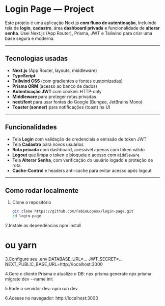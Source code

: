 #  Login Page — Project

Este projeto é uma aplicação Next.js **com fluxo de autenticação**, incluindo tela de **login**, **cadastro**, área **dashboard privada** e funcionalidade de **alterar senha**. Usei Next.js (App Router), Prisma, JWT e Tailwind para criar uma base segura e moderna.

---

##  Tecnologias usadas

- **Next.js** (App Router, layouts, middleware)
- **TypeScript**
- **Tailwind CSS** (com gradientes e fontes customizadas)
- **Prisma ORM** (acesso ao banco de dados)
- **Autenticação JWT** com cookies HTTP-only
- **Middleware** para proteger rotas privadas
- **next/font** para usar fontes do Google (Bungee, JetBrains Mono)
- **Toaster (sonner)** para notificações (toast) na UI

---

##  Funcionalidades

- Tela **Login** com validação de credenciais e emissão de token JWT  
- Tela **Cadastro** para novos usuários  
- **Rota privada** com dashboard, acessível apenas com token válido  
- **Logout** que limpa o token e bloqueia o acesso com `middleware`  
- Tela **Alterar Senha**, com verificação do usuário logado e proteção de rota  
- **Cache-Control** e headers anti-cache para evitar acesso após logout

---

##  Como rodar localmente

1. Clone o repositório  
   ```bash
   git clone https://github.com/FabioLopesx/login-page.git
   cd login-page

2.Instale as dependências
   npm install
   # ou yarn

3.Configure seu .env
  DATABASE_URL=...
  JWT_SECRET=...
  NEXT_PUBLIC_BASE_URL=http://localhost:3000

4.Gere o cliente Prisma e atualize o DB:
  npx prisma generate
  npx prisma migrate dev --name init

5.Rode o servidor dev:
  npm run dev

6.Acesse no navegador: http://localhost:3000

